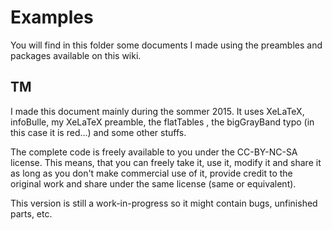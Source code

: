 # Examples
You will find in this folder some documents I made using the preambles and packages available on this wiki.

## TM
I made this document mainly during the sommer 2015. It uses XeLaTeX, infoBulle, my XeLaTeX preamble, the flatTables , the bigGrayBand typo (in this case it is red...) and some other stuffs.

The complete code is freely available to you under the CC-BY-NC-SA license. This means, that you can freely take it, use it, modify it and share it as long as you don't make commercial use of it, provide credit to the original work and share under the same license (same or equivalent).

This version is still a work-in-progress so it might contain bugs, unfinished parts, etc.